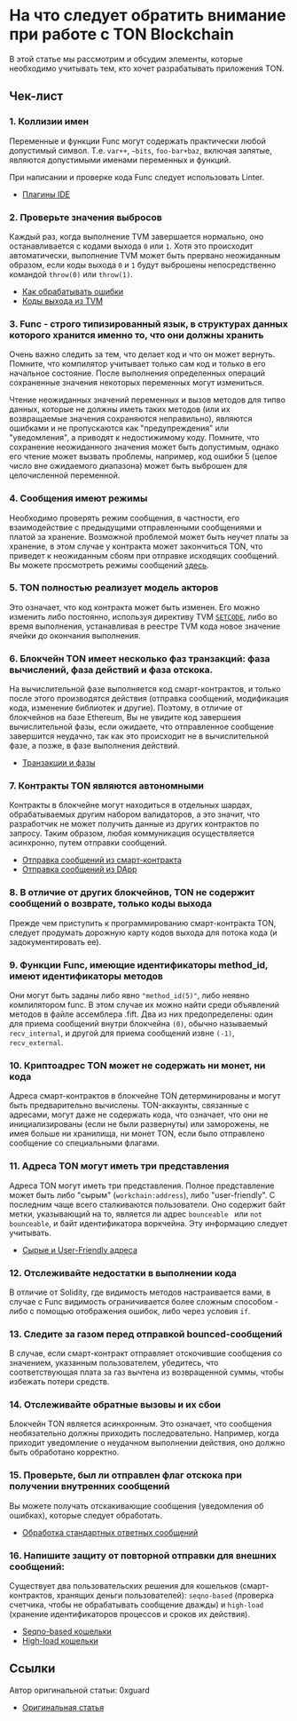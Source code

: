# На что следует обратить внимание при работе с TON Blockchain

В этой статье мы рассмотрим и обсудим элементы, которые необходимо учитывать тем, кто хочет разрабатывать приложения TON.

## Чек-лист

### 1. Коллизии имен

Переменные и функции Func могут содержать практически любой допустимый символ. Т.е. `var++`, `~bits`, `foo-bar+baz`, включая запятые, являются допустимыми именами переменных и функций.

При написании и проверке кода Func следует использовать Linter.

- [Плагины IDE](/v3/documentation/smart-contracts/getting-started/ide-plugins/)

### 2. Проверьте значения выбросов

Каждый раз, когда выполнение TVM завершается нормально, оно останавливается с кодами выхода `0` или `1`. Хотя это происходит автоматически, выполнение TVM может быть прервано неожиданным образом, если коды выхода `0` и `1` будут выброшены непосредственно командой `throw(0)` или `throw(1)`.

- [Как обрабатывать ошибки](/v3/documentation/smart-contracts/func/docs/builtins#throwing-exceptions)
- [Коды выхода из TVM](/v3/documentation/tvm/tvm-exit-codes)

### 3. Func - строго типизированный язык, в структурах данных которого хранится именно то, что они должны хранить

Очень важно следить за тем, что делает код и что он может вернуть. Помните, что компилятор учитывает только сам код и только в его начальное состояние. После выполнения определенных операций сохраненные значения некоторых переменных могут измениться.

Чтение неожиданных значений переменных и вызов методов для типво данных, которые не должны иметь таких методов (или их возвращаемые значения сохраняются неправильно), являются ошибками и не пропускаются как "предупреждения" или "уведомления", а приводят к недостижимому коду. Помните, что сохранение неожиданного значения может быть допустимым, однако его чтение может вызвать проблемы, например, код ошибки 5 (целое число вне ожидаемого диапазона) может быть выброшен для целочисленной переменной.

### 4. Сообщения имеют режимы

Необходимо проверять режим сообщения, в частности, его взаимодействие с предыдущими отправленными сообщениями и платой за хранение. Возможной проблемой может быть неучет платы за хранение, в этом случае у контракта может закончиться TON, что приведет к неожиданным сбоям при отправке исходящих сообщений. Вы можете просмотреть режимы сообщений [здесь](/v3/documentation/smart-contracts/message-management/sending-messages#message-modes).

### 5. TON полностью реализует модель акторов

Это означает, что код контракта может быть изменен. Его можно изменить либо постоянно, используя директиву TVM [`SETCODE`](/v3/documentation/smart-contracts/func/docs/stdlib#set_code), либо во время выполнения, устанавливая в реестре TVM кода новое значение ячейки до окончания выполнения.

### 6. Блокчейн TON имеет несколько фаз транзакций: фаза вычислений, фаза действий и фаза отскока.

На вычислительной фазе выполняется код смарт-контрактов, и только после этого производятся действия (отправка сообщений, модификация кода, изменение библиотек и другие). Поэтому, в отличие от блокчейнов на базе Ethereum, Вы не увидите код завершеия вычислительной фазы, если ожидаете, что отправленное сообщение завершится неудачно, так как это происходит не в вычислительной фазе, а позже, в фазе выполнения действий.

- [Транзакции и фазы](/v3/documentation/tvm/tvm-overview#transactions-and-phases)

### 7. Контракты TON являются автономными

Контракты в блокчейне могут находиться в отдельных шардах, обрабатываемых другим набором валидаторов, а это значит, что разработчик не может получить данные из других контрактов по запросу. Таким образом, любая коммуникация осуществляется асинхронно, путем отправки сообщений.

- [Отправка сообщений из смарт-контракта](/v3/documentation/smart-contracts/message-management/sending-messages)
- [Отправка сообщений из DApp](/v3/guidelines/ton-connect/guidelines/sending-messages)

### 8. В отличие от других блокчейнов, TON не содержит сообщений о возврате, только коды выхода

Прежде чем приступить к программированию смарт-контракта TON, следует продумать дорожную карту кодов выхода для потока кода (и задокументировать ее).

### 9. Функции Func, имеющие идентификаторы method_id, имеют идентификаторы методов

Они могут быть заданы либо явно `"method_id(5)"`, либо неявно компилятором func. В этом случае их можно найти среди объявлений методов в файле ассемблера .fift. Два из них предопределены: один для приема сообщений внутри блокчейна `(0)`, обычно называемый `recv_internal`, и другой для приема сообщений извне `(-1)`, `recv_external`.

### 10. Криптоадрес TON может не содержать ни монет, ни кода

Адреса смарт-контрактов в блокчейне TON детерминированы и могут быть предварительно вычислены. TON-аккаунты, связанные с адресами, могут даже не содержать кода, что означает, что они не инициализированы (если не были развернуты) или заморожены, не имея больше ни хранилища, ни монет TON, если было отправлено сообщение со специальными флагами.

### 11. Адреса TON могут иметь три представления

Адреса TON могут иметь три представления.
Полное представление может быть либо "сырым" (`workchain:address`), либо "user-friendly". С последним чаще всего сталкиваются пользователи. Оно содержит байт метки, указывающий на то, является ли адрес `bounceable ` или `not bounceable`, и байт идентификатора воркчейна. Эту информацию следует учитывать.

- [Сырые и User-Friendly адреса](/v3/documentation/smart-contracts/addresses#raw-and-user-friendly-addresses)

### 12. Отслеживайте недостатки в выполнении кода

В отличие от Solidity, где видимость методов настраивается вами, в случае с Func видимость ограничивается более сложным способом - либо с помощью отображения ошибок, либо через условия `if`.

### 13. Следите за газом перед отправкой bounced-сообщений

В случае, если смарт-контракт отправляет отскочившие сообщения со значением, указанным пользователем, убедитесь, что соответствующая плата за газ вычтена из возвращенной суммы, чтобы избежать потери средств.

### 14. Отслеживайте обратные вызовы и их сбои

Блокчейн TON является асинхронным. Это означает, что сообщения необязательно должны приходить последовательно. Например, когда приходит уведомление о неудачном выполнении действия, оно должно быть обработано корректно.

### 15. Проверьте, был ли отправлен флаг отскока при получении внутренних сообщений

Вы можете получать отскакивающие сообщения (уведомления об ошибках), которые следует обработать.

- [Обработка стандартных ответных сообщений](/v3/documentation/smart-contracts/message-management/internal-messages#handling-of-standard-response-messages)

### 16. Напишите защиту от повторной отправки для внешних сообщений:

Существует два пользовательских решения для кошельков (смарт-контрактов, хранящих деньги пользователей): `seqno-based` (проверка счетчика, чтобы не обрабатывать сообщение дважды) и `high-load` (хранение идентификаторов процессов и сроков их действия).

- [Seqno-based кошельки](/v3/guidelines/dapps/asset-processing/payments-processing/#seqno-based-wallets)
- [High-load кошельки](/v3/guidelines/dapps/asset-processing/payments-processing/#high-load-wallets)

## Ссылки

Автор оригинальной статьи: 0xguard

- [Оригинальная статья](https://0xguard.com/things_to_focus_on_while_working_with_ton_blockchain)
